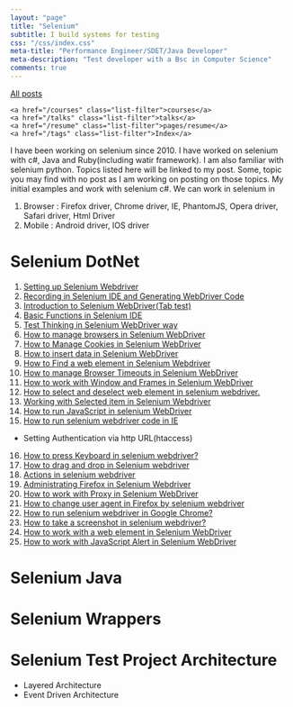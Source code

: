```yaml
---
layout: "page"
title: "Selenium"
subtitle: I build systems for testing
css: "/css/index.css"
meta-title: "Performance Engineer/SDET/Java Developer"
meta-description: "Test developer with a Bsc in Computer Science"
comments: true
---
```

<div class="list-filters">
    <a href="/" class="list-filter filter-selected">All posts</a>

    <a href="/courses" class="list-filter">courses</a>
	<a href="/talks" class="list-filter">talks</a>
    <a href="/resume" class="list-filter">pages/resume</a>
    <a href="/tags" class="list-filter">Index</a>
</div>

I have been working on selenium since 2010. I have worked on selenium with c#, Java and Ruby(including watir framework). I am also familiar with selenium python. Topics listed here will be linked to my post. Some, topic you may find with no post as I am working on posting on those topics. My initial examples and work with selenium c#. We can work in selenium in
1. Browser : Firefox driver, Chrome driver, IE, PhantomJS, Opera driver, Safari driver, Html Driver
2. Mobile : Android driver, IOS driver

# Selenium DotNet
1. [Setting up Selenium Webdriver](http://shantonusarker.blogspot.com/2012/09/setting-up-selenium-webdriver.html)
2. [Recording in Selenium IDE and Generating WebDriver Code](http://shantonusarker.blogspot.com/2012/09/selenium-ide-example-simple-recording.html)
3. [Introduction to Selenium WebDriver(Tab test)](http://shantonusarker.blogspot.com/2012/09/a-introduction-to-selenium-webdrivertab.html)
4. [Basic Functions in Selenium IDE](http://shantonusarker.blogspot.com/2012/11/working-with-web-elements-in-selenium.html)
5. [Test Thinking in Selenium WebDriver way](http://shantonusarker.blogspot.com/2012/11/thinking-in-selenium-webdriver-way.html)
6. [How to manage browsers in Selenium WebDriver](http://shantonusarker.blogspot.com/2012/11/browser-controlling-by-selenium.html)
7. [How to Manage Cookies in Selenium WebDriver](http://shantonusarker.blogspot.com/2012/12/handling-cookie-in-selenium-webdriver.html)
8. [How to insert data in Selenium WebDriver](http://shantonusarker.blogspot.com/2012/12/how-to-insert-data-in-text-field-in.html)
9. [How to Find a web element in Selenium Webdriver](http://shantonusarker.blogspot.com/2012/12/how-to-find-web-element-in-selenium.html)
10. [How to manage Browser Timeouts in Selenium WebDriver](http://shantonusarker.blogspot.com/2012/12/how-to-manage-browser-timeouts-in.html)
11. [How to work with Window and Frames in Selenium WebDriver](http://shantonusarker.blogspot.com/2012/12/how-to-work-with-windows-and-frames-in.html)
12. [How to select and deselect web element in selenium webdriver.](http://shantonusarker.blogspot.com/2012/12/how-to-select-and-deselect-web-element.html)
13. [Working with Selected item in Selenium Webdriver](http://shantonusarker.blogspot.com/2012/12/working-with-selected-item-in-selenium.html)
14. [How to run JavaScript in selenium WebDriver](http://shantonusarker.blogspot.com/2012/12/how-to-run-javascript-in-selenium.html)
15. [How to run selenium webdriver code in IE](http://shantonusarker.blogspot.com/2012/12/how-to-run-selenium-webdriver-code-in-ie.html)
- Setting Authentication  via http URL(htaccess)
16. [How to press Keyboard in selenium webdriver?](http://shantonusarker.blogspot.com/2012/12/how-to-press-key-of-keyboard-selenium.html)
17. [How to drag and drop in Selenium webdriver](http://shantonusarker.blogspot.com/2012/12/how-to-drag-and-drop-in-selenium.html)
18. [Actions in selenium webdriver](http://shantonusarker.blogspot.com/2012/12/actions-in-selenium-webdriver.html)
19. [Administrating Firefox in Selenium Webdriver](http://shantonusarker.blogspot.com/2012/12/administrating-firefox-in-selenium.html)
20. [How to work with Proxy in Selenium WebDriver](http://shantonusarker.blogspot.com/2012/12/how-to-work-with-proxy-in-selenium.html)
21. [How to change user agent in Firefox by selenium webdriver](http://shantonusarker.blogspot.com/2012/12/how-to-change-user-agent-in-firefox-by.html)
22. [How to run selenium webdriver in Google Chrome?](http://shantonusarker.blogspot.com/2012/12/how-to-run-selenium-webdriver-in-google.html)
23. [How to take a screenshot in selenium webdriver?](http://shantonusarker.blogspot.com/2012/12/how-to-take-screenshot-in-selenium.html)
24. [How to work with a web element in Selenium WebDriver](http://shantonusarker.blogspot.com/2012/12/how-to-work-with-web-element-in.html)
25. [How to work with JavaScript Alert in Selenium WebDriver](http://shantonusarker.blogspot.com/2012/12/how-to-work-with-javascript-alart-in.html)

# Selenium Java

# Selenium Wrappers

# Selenium Test Project Architecture
- Layered Architecture
- Event Driven Architecture